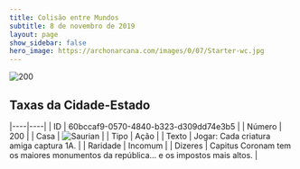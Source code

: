 ```yaml
---
title: Colisão entre Mundos
subtitle: 8 de novembro de 2019
layout: page
show_sidebar: false
hero_image: https://archonarcana.com/images/0/07/Starter-wc.jpg
---
```


![200](https://cdn.keyforgegame.com/media/card_front/pt/452_200_WH2W5MRQ46XW_pt.png)

## Taxas da Cidade-Estado

|----|----|
| ID | 60bccaf9-0570-4840-b323-d309dd74e3b5 |
| Número | 200 |
| Casa | ![Saurian](https://archonarcana.com/images/thumb/9/9e/Saurian_P.png/22px-Saurian_P.png "Sauro") |
| Tipo | Ação |
| Texto | Jogar: Cada criatura amiga captura 1A. |
| Raridade | Incomum |
| Dizeres | Capitus Coronam tem os maiores monumentos  da república… e os impostos mais altos. |
